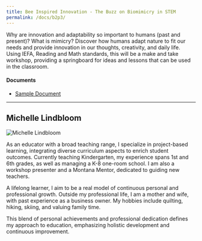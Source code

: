 ```yaml
---
title: Bee Inspired Innovation - The Buzz on Biomimicry in STEM
permalink: /docs/b2p3/
---
```


Why are innovation and adaptability so important to humans (past and present)? What is mimicry? Discover how humans adapt nature to fit our needs and provide innovation in our thoughts, creativity, and daily life. Using IEFA, Reading and Math standards, this will be a make and take workshop, providing a springboard for ideas and lessons that can be used in the classroom.

#### Documents
 - [Sample Document](../monday/breakout2/documents/b1p1d1.pdf)

***

## Michelle Lindbloom

![Michelle Lindbloom](../monday/breakout2/images/lindbloom.jpg)

As an educator with a broad teaching range, I specialize in project-based learning, integrating diverse curriculum aspects to enrich student outcomes. Currently teaching Kindergarten, my experience spans 1st and 6th grades, as well as managing a K-8 one-room school. I am also a workshop presenter and a Montana Mentor, dedicated to guiding new teachers.

A lifelong learner, I aim to be a real model of continuous personal and professional growth. Outside my professional life, I am a mother and wife, with past experience as a business owner. My hobbies include quilting, hiking, skiing, and valuing family time.

This blend of personal achievements and professional dedication defines my approach to education, emphasizing holistic development and continuous improvement.